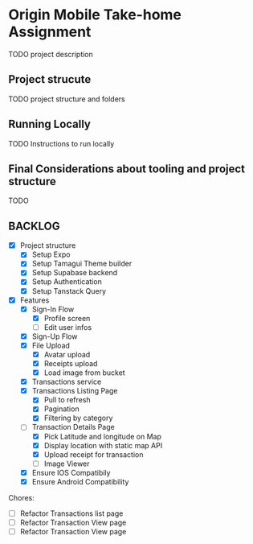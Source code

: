 # Origin Mobile Take-home Assignment

TODO project description

## Project strucute

TODO project structure and folders

## Running Locally

TODO Instructions to run locally

## Final Considerations about tooling and project structure

TODO

## BACKLOG

- [x] Project structure
  - [x] Setup Expo
  - [x] Setup Tamagui Theme builder
  - [x] Setup Supabase backend
  - [x] Setup Authentication
  - [x] Setup Tanstack Query
- [x] Features
  - [x] Sign-In Flow
    - [x] Profile screen
    - [ ] Edit user infos
  - [x] Sign-Up Flow
  - [x] File Upload
    - [x] Avatar upload
    - [x] Receipts upload
    - [x] Load image from bucket
  - [x] Transactions service
  - [x] Transactions Listing Page
    - [x] Pull to refresh
    - [x] Pagination
    - [x] Filtering by category
  - [ ] Transaction Details Page
    - [x] Pick Latitude and longitude on Map
    - [x] Display location with static map API
    - [x] Upload receipt for transaction
    - [ ] Image Viewer
  - [x] Ensure IOS Compatibily
  - [x] Ensure Android Compatibility

Chores: 
  - [ ] Refactor Transactions list page 
  - [ ] Refactor Transaction View page
  - [ ] Refactor Transaction View page
